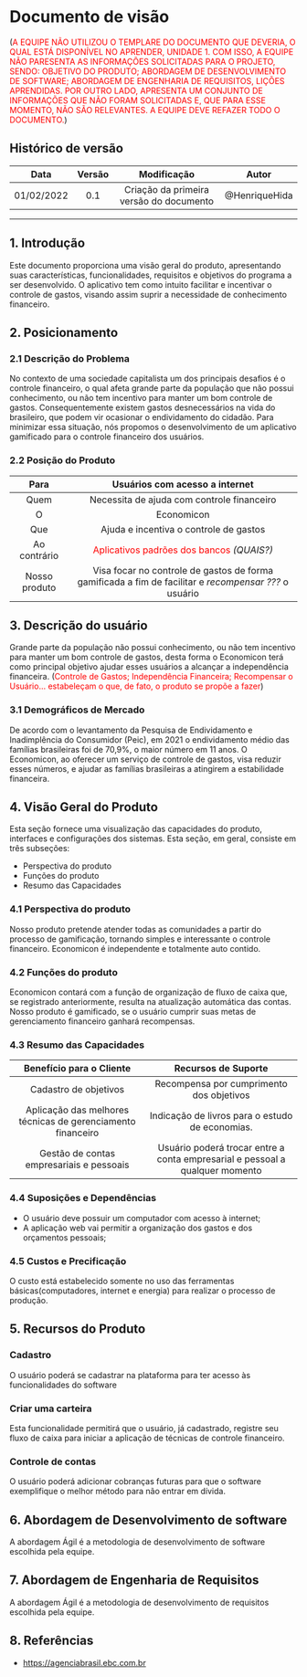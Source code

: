 # Documento de visão

(<span style="color:red">A EQUIPE NÃO UTILIZOU O TEMPLARE DO DOCUMENTO QUE DEVERIA, O QUAL ESTÁ DISPONÍVEL NO APRENDER, UNIDADE 1. COM ISSO, A EQUIPE NÃO PARESENTA AS INFORMAÇÕES SOLICITADAS PARA O PROJETO, SENDO: OBJETIVO DO PRODUTO; ABORDAGEM DE DESENVOLVIMENTO DE SOFTWARE; ABORDAGEM DE ENGENHARIA DE REQUISITOS, LIÇÕES APRENDIDAS. POR OUTRO LADO, APRESENTA UM CONJUNTO DE INFORMAÇÕES QUE NÃO FORAM SOLICITADAS E, QUE PARA ESSE MOMENTO, NÃO SÃO RELEVANTES. A EQUIPE DEVE REFAZER TODO O DOCUMENTO.</span>)

## Histórico de versão

|    Data    | Versão |                     Modificação                     |       Autor        |
| :--------: | :----: | :-------------------------------------------------: | :----------------: |
| 01/02/2022 |  0.1   |       Criação da primeira versão do documento       |     @HenriqueHida     |
---

## 1. Introdução
Este documento proporciona uma visão geral do produto, apresentando suas características, funcionalidades, requisitos e objetivos do programa a ser desenvolvido.
O aplicativo tem como intuito facilitar e incentivar o controle de gastos, visando assim suprir a necessidade de conhecimento financeiro.

## 2. Posicionamento
### 2.1 Descrição do Problema
No contexto de uma sociedade capitalista um dos principais desafios é o controle financeiro, o qual afeta grande parte da população que não possui conhecimento, ou não tem incentivo para manter um bom controle de gastos. Consequentemente existem gastos desnecessários na vida do brasileiro, que podem vir ocasionar o endividamento do cidadão. Para minimizar essa situação, nós propomos o desenvolvimento de um aplicativo gamificado para o controle financeiro dos usuários.
### 2.2 Posição do Produto 
|     Para   | Usuários com acesso a internet |
| :--------: | :----: | 
| Quem |  Necessita de ajuda com controle financeiro   |
| O |  Economicon   |
| Que |  Ajuda e incentiva o controle de gastos  |
| Ao contrário  |  <span style="color:red">Aplicativos padrões dos bancos</span>  *(QUAIS?)*  |
| Nosso produto |  Visa focar no controle de gastos de forma gamificada a fim de facilitar e *recompensar* *???* o usuário    |

## 3. Descrição do usuário
Grande parte da população não possui conhecimento, ou não tem incentivo para manter um bom controle de gastos, desta forma o Economicon terá como principal objetivo ajudar esses usuários a alcançar a independência financeira. (<span style="color:red">Controle de Gastos; Independência Financeira; Recompensar o Usuário... estabeleçam o que, de fato, o produto se propõe a fazer</span>)
	
### 3.1 Demográficos de Mercado
De acordo com o levantamento da Pesquisa de Endividamento e Inadimplência do Consumidor (Peic), em 2021 o endividamento médio das famílias brasileiras foi de 70,9%, o maior número em 11 anos.
O Economicon, ao oferecer um serviço de controle de gastos, visa reduzir esses números, e ajudar as famílias brasileiras a atingirem a estabilidade financeira.


## 4. Visão Geral do Produto
	
Esta seção fornece uma visualização das capacidades do produto, interfaces e configurações dos sistemas. Esta seção, em geral, consiste em três subseções:
* Perspectiva do produto
* Funções do produto
* Resumo das Capacidades
 
### 4.1 Perspectiva do produto
Nosso produto pretende atender todas as comunidades a partir do processo de gamificação, tornando simples e interessante o controle financeiro. Economicon é independente e totalmente auto contido.
 
### 4.2 Funções do produto
Economicon contará com a função de organização de fluxo de caixa que, se registrado anteriormente, resulta na atualização automática das contas. Nosso produto é gamificado, se o usuário cumprir suas metas de gerenciamento financeiro ganhará recompensas. 
### 4.3 Resumo das Capacidades
	
|   Benefício para o Cliente  | Recursos de Suporte |
| :--------: | :----: | 
| Cadastro de objetivos  | Recompensa por cumprimento dos objetivos |
|Aplicação das melhores técnicas de gerenciamento financeiro  | Indicação de livros para o estudo de economias. |
| Gestão de contas empresariais e pessoais  | Usuário poderá trocar entre a conta empresarial e pessoal a qualquer momento  |


### 4.4 Suposições e Dependências

* O usuário deve possuir um computador com acesso à internet;
* A aplicação web vai permitir a organização dos gastos e dos orçamentos pessoais;

### 4.5 Custos e Precificação

O custo está estabelecido somente no uso das ferramentas básicas(computadores, internet e energia) para realizar o processo de produção.

## 5. Recursos do Produto
### Cadastro
O usuário poderá se cadastrar na plataforma para ter acesso às funcionalidades do software 
### Criar uma carteira
Esta funcionalidade permitirá que o usuário, já cadastrado, registre seu fluxo de caixa para iniciar a aplicação de técnicas de controle financeiro.

### Controle de contas
O usuário poderá adicionar cobranças futuras para que o software exemplifique o melhor método para não entrar em dívida.

## 6. Abordagem de Desenvolvimento de software
A abordagem Ágil é a metodologia de desenvolvimento de software escolhida pela equipe.

## 7. Abordagem de Engenharia de Requisitos
A abordagem Ágil é a metodologia de desenvolvimento de requisitos escolhida pela equipe.

## 8. Referências 
* https://agenciabrasil.ebc.com.br

